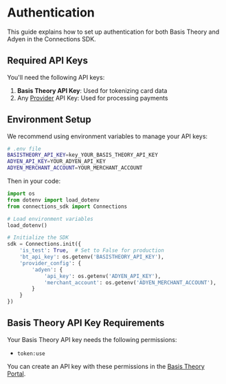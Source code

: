 # Authentication

This guide explains how to set up authentication for both Basis Theory and Adyen in the Connections SDK.

## Required API Keys

You'll need the following API keys:

1. **Basis Theory API Key**: Used for tokenizing card data
2. Any [Provider](./providers/index.md) API Key: Used for processing payments

## Environment Setup

We recommend using environment variables to manage your API keys:

```bash
# .env file
BASISTHEORY_API_KEY=key_YOUR_BASIS_THEORY_API_KEY
ADYEN_API_KEY=YOUR_ADYEN_API_KEY
ADYEN_MERCHANT_ACCOUNT=YOUR_MERCHANT_ACCOUNT
```

Then in your code:

```python
import os
from dotenv import load_dotenv
from connections_sdk import Connections

# Load environment variables
load_dotenv()

# Initialize the SDK
sdk = Connections.init({
    'is_test': True,  # Set to False for production
    'bt_api_key': os.getenv('BASISTHEORY_API_KEY'),
    'provider_config': {
        'adyen': {
            'api_key': os.getenv('ADYEN_API_KEY'),
            'merchant_account': os.getenv('ADYEN_MERCHANT_ACCOUNT'),
        }
    }
})
```

## Basis Theory API Key Requirements

Your Basis Theory API key needs the following permissions:

- `token:use`

You can create an API key with these permissions in the [Basis Theory Portal](https://portal.basistheory.com).
